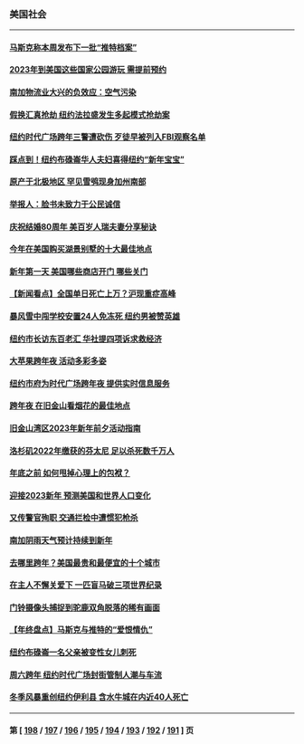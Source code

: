 ### 美国社会
---
#### [马斯克称本周发布下一批“推特档案”](../../pages/ncid1078160/n13897844.md) 
#### [2023年到美国这些国家公园游玩 需提前预约](../../pages/ncid1078160/n13897806.md) 
#### [南加物流业大兴的负效应：空气污染](../../pages/ncid1078160/n13897542.md) 
#### [假换汇真抢劫 纽约法拉盛发生多起模式抢劫案](../../pages/ncid1078160/n13897490.md) 
#### [纽约时代广场跨年三警遭砍伤 歹徒早被列入FBI观察名单](../../pages/ncid1078160/n13897494.md) 
#### [踩点到！纽约布碌崙华人夫妇喜得纽约“新年宝宝”](../../pages/ncid1078160/n13897287.md) 
#### [原产于北极地区 罕见雪鸮现身加州南部](../../pages/ncid1078160/n13897489.md) 
#### [举报人：脸书未致力于公民诚信](../../pages/ncid1078160/n13897272.md) 
#### [庆祝结婚80周年 美百岁人瑞夫妻分享秘诀](../../pages/ncid1078160/n13896739.md) 
#### [今年在美国购买湖景别墅的十大最佳地点](../../pages/ncid1078160/n13896673.md) 
#### [新年第一天 美国哪些商店开门 哪些关门](../../pages/ncid1078160/n13896531.md) 
#### [【新闻看点】全国单日死亡上万？沪现重症高峰](../../pages/ncid1078160/n13895833.md) 
#### [暴风雪中闯学校安置24人免冻死 纽约男被赞英雄](../../pages/ncid1078160/n13895944.md) 
#### [纽约市长访东百老汇 华社提四项诉求救经济](../../pages/ncid1078160/n13895912.md) 
#### [大苹果跨年夜 活动多彩多姿](../../pages/ncid1078160/n13895910.md) 
#### [纽约市府为时代广场跨年夜 提供实时信息服务](../../pages/ncid1078160/n13895908.md) 
#### [跨年夜 在旧金山看烟花的最佳地点](../../pages/ncid1078160/n13895936.md) 
#### [旧金山湾区2023年新年前夕活动指南](../../pages/ncid1078160/n13895923.md) 
#### [洛杉矶2022年缴获的芬太尼 足以杀死数千万人](../../pages/ncid1078160/n13895883.md) 
#### [年底之前 如何甩掉心理上的包袱？](../../pages/ncid1078160/n13895872.md) 
#### [迎接2023新年 预测美国和世界人口变化](../../pages/ncid1078160/n13895867.md) 
#### [又传警官殉职 交通拦检中遭惯犯枪杀](../../pages/ncid1078160/n13895835.md) 
#### [南加阴雨天气预计持续到新年](../../pages/ncid1078160/n13895812.md) 
#### [去哪里跨年？美国最贵和最便宜的十个城市](../../pages/ncid1078160/n13895532.md) 
#### [在主人不懈关爱下 一匹盲马破三项世界纪录](../../pages/ncid1078160/n13892398.md) 
#### [门铃摄像头捕捉到驼鹿双角脱落的稀有画面](../../pages/ncid1078160/n13893190.md) 
#### [【年终盘点】马斯克与推特的“爱恨情仇”](../../pages/ncid1078160/n13893800.md) 
#### [纽约布碌崙一名父亲被变性女儿刺死](../../pages/ncid1078160/n13894981.md) 
#### [周六跨年 纽约时代广场封街管制人潮与车流](../../pages/ncid1078160/n13894990.md) 
#### [冬季风暴重创纽约伊利县 含水牛城在内近40人死亡](../../pages/ncid1078160/n13894934.md) 

---
#### 第 [ [198](./198.md) / [197](./197.md) / [196](./196.md) / [195](./195.md) / [194](./194.md) / [193](./193.md) / [192](./192.md) / [191](./191.md) ] 页
